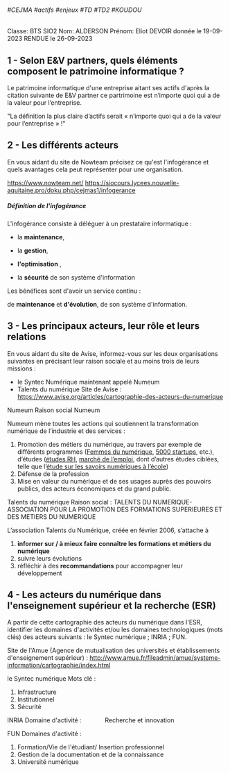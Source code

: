 ###### #CEJMA #actifs #enjeux #TD #TD2 #KOUDOU

Classe: BTS SIO2
Nom: ALDERSON
Prénom: Eliot
DEVOIR donnée le 19-09-2023
RENDUE le 26-09-2023


## 1 - Selon E&V partners, quels éléments composent le patrimoine informatique ?

Le patrimoine informatique d'une entreprise aitant ses actifs 
d'après la citation suivante de E&V partner
ce partrimoine est n’importe quoi qui a de la valeur pour l’entreprise.

"La définition la plus claire d’actifs serait « n’importe quoi qui a de la valeur pour l’entreprise » !"

## 2 - Les différents acteurs
En vous aidant du site de Nowteam précisez ce qu'est l'infogérance et quels avantages cela peut représenter pour une organisation.

https://www.nowteam.net/
https://siocours.lycees.nouvelle-aquitaine.pro/doku.php/cejmas1/infogerance


##### Définition de l'infogérance

L'infogérance consiste à déléguer à un prestataire informatique :

- la **maintenance**,
    
- la **gestion**,
    
- **l'optimisation** ,
    
- la **sécurité**
de son système d'information


Les bénéfices sont d'avoir un service continu :

de **maintenance** et  **d'évolution**, de son système d'information.



## 3 - Les principaux acteurs, leur rôle et leurs relations
En vous aidant du site de Avise, informez-vous sur les deux organisations suivantes en précisant leur raison sociale et au moins trois de leurs missions :
- le Syntec Numérique maintenant appelé Numeum
- Talents du numérique
Site de Avise :
https://www.avise.org/articles/cartographie-des-acteurs-du-numerique

Numeum
Raison social Numeum

Numeum mène toutes les actions qui soutiennent la transformation numérique de l’industrie et des services :

1. Promotion des métiers du numérique, au travers par exemple de différents programmes ([Femmes du numérique](https://syntec-numerique.fr/syndicat-professionnel-numerique/programme/femmes-numerique), [5000 startups](https://syntec-numerique.fr/syndicat-professionnel-numerique/programme/5000-start-ups), etc.), d’études ([études RH](https://syntec-numerique.fr/conseil-rh/etude-rh), [marché de l’emploi](https://syntec-numerique.fr/formation-emploi/etudes), dont d’autres études ciblées, telle que l’[étude sur les savoirs numériques à l’école](https://syntec-numerique.fr/actu-informatique/savoir-numerique))
2. Défense de la profession
3. Mise en valeur du numérique et de ses usages auprès des pouvoirs publics, des acteurs économiques et du grand public.

Talents du numérique
Raison social :
TALENTS DU NUMERIQUE- ASSOCIATION POUR LA PROMOTION DES FORMATIONS SUPERIEURES ET DES METIERS DU NUMERIQUE


L’association Talents du Numérique, créée en février 2006, s’attache à
1. **informer sur / à mieux faire connaître les formations et métiers du numérique** 
2. suivre leurs évolutions
3. réfléchir à des **recommandations** pour accompagner leur développement



## 4 - Les acteurs du numérique dans l'enseignement supérieur et la recherche (ESR)
A partir de cette cartographie des acteurs du numérique dans l'ESR, identifier les domaines d'activités et/ou les domaines technologiques (mots clés) des acteurs suivants :
le Syntec numérique ;
INRIA ;
FUN.

Site de l'Amue (Agence de mutualisation des universités et établissements d'enseignement supérieur) :
http://www.amue.fr/fileadmin/amue/systeme-information/cartographie/index.html

le Syntec numérique
Mots clé :
1. Infrastructure
2. Institutionnel
3. Sécurité

INRIA
Domaine d'activité :
`		`Recherche et innovation

FUN
Domaines d'activité :
1. Formation/Vie de l'étudiant/ Insertion professionnel
2. Gestion de la documentation et de la connaissance
3. Université numérique
